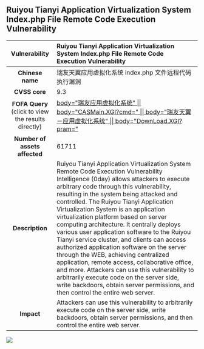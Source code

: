 ## Ruiyou Tianyi Application Virtualization System Index.php File Remote Code Execution Vulnerability

|   **Vulnerability**  | **Ruiyou Tianyi Application Virtualization System Index.php File Remote Code Execution Vulnerability**  |
| :----:   | :-----|
|  **Chinese name**  | 瑞友天翼应用虚拟化系统 index.php 文件远程代码执行漏洞 |
| **CVSS core**  | 9.3 |
| **FOFA Query**  (click to view the results directly)| [body="瑞友应用虚拟化系统" \|\| body="CASMain.XGI?cmd=" \|\| body="瑞友天翼－应用虚拟化系统" \|\| body="DownLoad.XGI?pram="](https://en.fofa.info/result?qbase64=Ym9keT0i55Ge5Y%2BL5bqU55So6Jma5ouf5YyW57O757ufIiB8fCBib2R5PSJDQVNNYWluLlhHST9jbWQ9IiB8fCBib2R5PSLnkZ7lj4vlpKnnv7zvvI3lupTnlKjomZrmi5%2FljJbns7vnu58iIHx8IGJvZHk9IkRvd25Mb2FkLlhHST9wcmFtPSI%3D) |
| **Number of assets affected**  | 61711 |
| **Description**  | Ruiyou Tianyi Application Virtualization System Remote Code Execution Vulnerability Intelligence (0day) allows attackers to execute arbitrary code through this vulnerability, resulting in the system being attacked and controlled. The Ruiyou Tianyi Application Virtualization System is an application virtualization platform based on server computing architecture. It centrally deploys various user application software to the Ruiyou Tianyi service cluster, and clients can access authorized application software on the server through the WEB, achieving centralized application, remote access, collaborative office, and more. Attackers can use this vulnerability to arbitrarily execute code on the server side, write backdoors, obtain server permissions, and then control the entire web server. |
| **Impact** | Attackers can use this vulnerability to arbitrarily execute code on the server side, write backdoors, obtain server permissions, and then control the entire web server. |

![](https://s3.bmp.ovh/imgs/2023/04/11/ad85ca285f103af4.gif)
